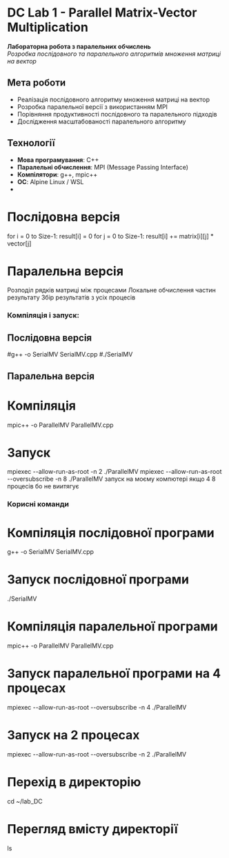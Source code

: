 # DC Lab 1 - Parallel Matrix-Vector Multiplication

**Лабораторна робота з паралельних обчислень**  
*Розробка послідовного та паралельного алгоритмів множення матриці на вектор*

## Мета роботи

- Реалізація послідовного алгоритму множення матриці на вектор
- Розробка паралельної версії з використанням MPI
- Порівняння продуктивності послідовного та паралельного підходів
- Дослідження масштабованості паралельного алгоритму

## Технології

- **Мова програмування**: C++
- **Паралельні обчислення**: MPI (Message Passing Interface)
- **Компілятори**: g++, mpic++
- **ОС**: Alpine Linux / WSL
- 
# Послідовна версія

for i = 0 to Size-1:
    result[i] = 0
    for j = 0 to Size-1:
        result[i] += matrix[i][j] * vector[j]
# Паралельна версія
Розподіл рядків матриці між процесами
Локальне обчислення частин результату
Збір результатів з усіх процесів

### Компіляція і запуск:
## Послідовна версія
#g++ -o SerialMV SerialMV.cpp
#./SerialMV

## Паралельна версія
# Компіляція
mpic++ -o ParallelMV ParallelMV.cpp
# Запуск
mpiexec --allow-run-as-root -n 2 ./ParallelMV
mpiexec --allow-run-as-root --oversubscribe -n
 8 ./ParallelMV запуск на моєму компютері якщо 4 8 процесів бо не виитягує

### Корисні команди
# Компіляція послідовної програми
g++ -o SerialMV SerialMV.cpp

# Запуск послідовної програми
./SerialMV

# Компіляція паралельної програми
mpic++ -o ParallelMV ParallelMV.cpp

# Запуск паралельної програми на 4 процесах
mpiexec --allow-run-as-root --oversubscribe -n 4 ./ParallelMV

# Запуск на 2 процесах
mpiexec --allow-run-as-root --oversubscribe -n 2 ./ParallelMV

# Перехід в директорію
cd ~/lab_DC

# Перегляд вмісту директорії
ls
